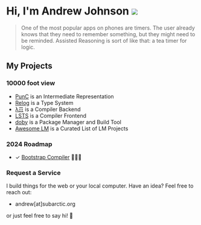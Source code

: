# Hi, I'm Andrew Johnson ![](https://komarev.com/ghpvc/?username=andrew-johnson-4)

> One of the most popular apps on phones are timers. The user already knows that they need to remember something, but they might need to be reminded. Assisted Reasoning is sort of like that: a tea timer for logic.

## My Projects

### 10000 foot view

* [PunC](https://github.com/andrew-johnson-4/PunCalculus) is an Intermediate Representation
* [Relog](https://github.com/andrew-johnson-4/InPlace) is a Type System
* [λ☶](https://github.com/andrew-johnson-4/-) is a Compiler Backend
* [LSTS](https://github.com/andrew-johnson-4/LSTS) is a Compiler Frontend
* [doby](https://github.com/andrew-johnson-4/doby) is a Package Manager and Build Tool
* [Awesome LM](https://github.com/andrew-johnson-4/awesome-lm) is a Curated List of LM Projects

### 2024 Roadmap

* ✓ [Bootstrap Compiler](https://github.com/andrew-johnson-4/-/releases/tag/1.0.0) 🥳🎉🎁

### Request a Service

I build things for the web or your local computer. Have an idea? Feel free to reach out:
* andrew[at]subarctic.org

or just feel free to say hi! 👋
